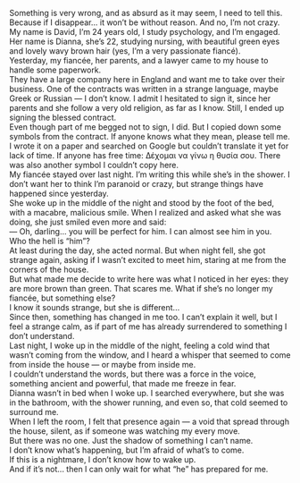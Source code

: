 Something is very wrong, and as absurd as it may seem, I need to tell this. Because if I disappear... it won’t be without reason. And no, I’m not crazy.  
My name is David, I’m 24 years old, I study psychology, and I’m engaged. Her name is Dianna, she’s 22, studying nursing, with beautiful green eyes and lovely wavy brown hair (yes, I’m a very passionate fiancé).  
Yesterday, my fiancée, her parents, and a lawyer came to my house to handle some paperwork.  
They have a large company here in England and want me to take over their business. One of the contracts was written in a strange language, maybe Greek or Russian — I don’t know. I admit I hesitated to sign it, since her parents and she follow a very old religion, as far as I know. Still, I ended up signing the blessed contract.  
Even though part of me begged not to sign, I did. But I copied down some symbols from the contract. If anyone knows what they mean, please tell me. I wrote it on a paper and searched on Google but couldn’t translate it yet for lack of time. If anyone has free time: Δέχομαι να γίνω η θυσία σου. There was also another symbol I couldn’t copy here.  
My fiancée stayed over last night. I’m writing this while she’s in the shower. I don’t want her to think I’m paranoid or crazy, but strange things have happened since yesterday.  
She woke up in the middle of the night and stood by the foot of the bed, with a macabre, malicious smile. When I realized and asked what she was doing, she just smiled even more and said:  
— Oh, darling... you will be perfect for him. I can almost see him in you.  
Who the hell is “him”?  
At least during the day, she acted normal. But when night fell, she got strange again, asking if I wasn’t excited to meet him, staring at me from the corners of the house.  
But what made me decide to write here was what I noticed in her eyes: they are more brown than green. That scares me. What if she’s no longer my fiancée, but something else?  
I know it sounds strange, but she is different...  
Since then, something has changed in me too. I can’t explain it well, but I feel a strange calm, as if part of me has already surrendered to something I don’t understand.  
Last night, I woke up in the middle of the night, feeling a cold wind that wasn’t coming from the window, and I heard a whisper that seemed to come from inside the house — or maybe from inside me.  
I couldn’t understand the words, but there was a force in the voice, something ancient and powerful, that made me freeze in fear.  
Dianna wasn’t in bed when I woke up. I searched everywhere, but she was in the bathroom, with the shower running, and even so, that cold seemed to surround me.  
When I left the room, I felt that presence again — a void that spread through the house, silent, as if someone was watching my every move.  
But there was no one. Just the shadow of something I can’t name.  
I don’t know what’s happening, but I’m afraid of what’s to come.  
If this is a nightmare, I don’t know how to wake up.  
And if it’s not... then I can only wait for what “he” has prepared for me.